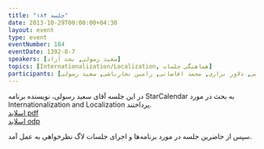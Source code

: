 ```yaml
---
title: "جلسه ۱۸۴"
date: 2013-10-29T00:00:00+04:30
layout: event
type: event
eventNumber: 184
eventDate: 1392-8-7
speakers: [سعید رسولی, بحث آزاد]
topics: [Internationalization/Localization, هماهنگی جلسات]
participants: [بهنام توکلی کرمانی, آرش حیدری, امین شاطری, حمید پاک‌نهاد, بهروز بهراد, محمد شکری, سید محمد مسعود صدرنژاد, مصطفی پور زعفرانی, جواد عابدی, علیرضا پورعابدین, یه انقلابی, سید مجید عظیمی, رضا سامعی, محمد امین پیروز, رضا شالباف‌زاده, محمد حسین ارشادی, عطا فتاحی, اشکان اسلامزاده, محمدرضا کمالی‌فرد, سعید واشقان فراهانی, فاطمه تراشی کاشانی, سمانه شاه محمدی, مریم رضایی, محمد حسین حامدی, فرید دهقان محمودآباد, امید شجاعی, شایان کرمی, علی اکبر حریری, سید حمید مهدوی, وحیدرضا نادری, اسماعیل پارسا ضیابری, کاوه محمدی, کیوان هدایتی, اشکان قاسمی, علی فارمد, محسن پهلوان زاده, احمد صوفی, امین نعمتی, محمد عباسی, دلاور براری, محمد افاضاتی, رامین نجارباشی, سعید رسولی]
---
```

در این جلسه آقای سعید رسولی، نویسنده برنامه StarCalendar به بحث در مورد Internationalization and Localization پرداختند.  
[اسلاید pdf](/events/presentations/184/internationlization_localization.pdf)  
[اسلاید odp](/events/presentations/184/internationlization_localization.odp)  

سپس از حاضرین جلسه در مورد برنامه‌ها و اجرای جلسات لاگ نظرخواهی به عمل آمد.